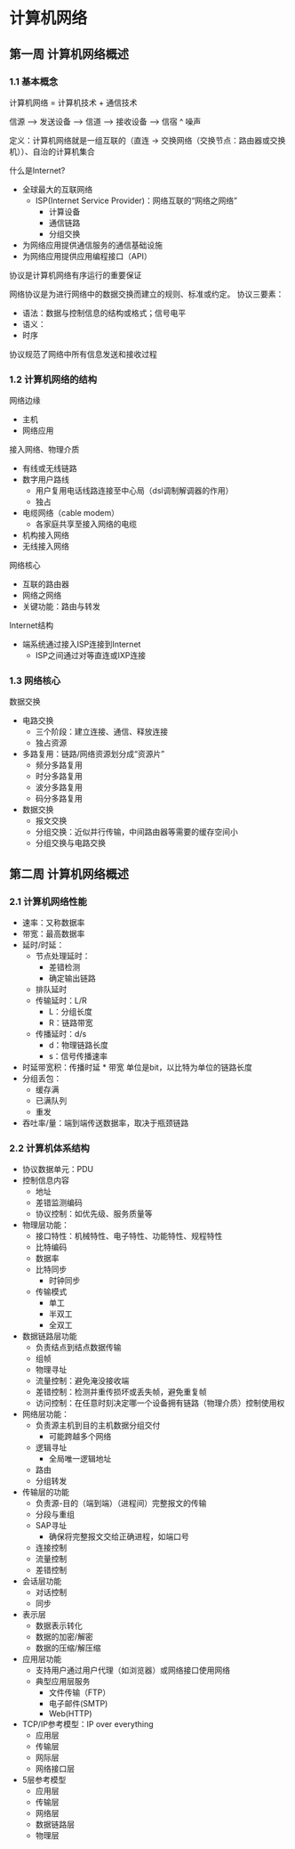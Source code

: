 # 计算机网络

## 第一周  计算机网络概述

### 1.1 基本概念

计算机网络 = 计算机技术 + 通信技术

信源 --> 发送设备 --> 信道 --> 接收设备 --> 信宿
                      ^
                      噪声

定义：计算机网络就是一组互联的（直连 -> 交换网络（交换节点：路由器或交换机））、自治的计算机集合

什么是Internet?

* 全球最大的互联网络
  * ISP(Internet Service Provider)：网络互联的“网络之网络”
    * 计算设备
    * 通信链路
    * 分组交换
* 为网络应用提供通信服务的通信基础设施
* 为网络应用提供应用编程接口（API）

协议是计算机网络有序运行的重要保证

网络协议是为进行网络中的数据交换而建立的规则、标准或约定。
协议三要素：

* 语法：数据与控制信息的结构或格式；信号电平
* 语义：
* 时序

协议规范了网络中所有信息发送和接收过程

### 1.2 计算机网络的结构

网络边缘

* 主机
* 网络应用

接入网络、物理介质

* 有线或无线链路
* 数字用户路线
  * 用户复用电话线路连接至中心局（dsl调制解调器的作用）
  * 独占
* 电缆网络（cable modem）
  * 各家庭共享至接入网络的电缆
* 机构接入网络
* 无线接入网络

网络核心

* 互联的路由器
* 网络之网络
* 关键功能：路由与转发

Internet结构

* 端系统通过接入ISP连接到Internet
  * ISP之间通过对等直连或IXP连接

### 1.3 网络核心

数据交换

* 电路交换
  * 三个阶段：建立连接、通信、释放连接
  * 独占资源
* 多路复用：链路/网络资源划分成“资源片”
  * 频分多路复用
  * 时分多路复用
  * 波分多路复用
  * 码分多路复用
* 数据交换
  * 报文交换
  * 分组交换：近似并行传输，中间路由器等需要的缓存空间小
  * 分组交换与电路交换

## 第二周 计算机网络概述

### 2.1 计算机网络性能

* 速率：又称数据率
* 带宽：最高数据率
* 延时/时延：
  * 节点处理延时：
    * 差错检测
    * 确定输出链路
  * 排队延时
  * 传输延时：L/R
    * L：分组长度
    * R：链路带宽
  * 传播延时：d/s
    * d：物理链路长度
    * s：信号传播速率
* 时延带宽积：传播时延 * 带宽  单位是bit，以比特为单位的链路长度
* 分组丢包：
  * 缓存满
  * 已满队列
  * 重发
* 吞吐率/量：端到端传送数据率，取决于瓶颈链路

### 2.2 计算机体系结构

* 协议数据单元：PDU
* 控制信息内容
  * 地址
  * 差错监测编码
  * 协议控制：如优先级、服务质量等
* 物理层功能：
  * 接口特性：机械特性、电子特性、功能特性、规程特性
  * 比特编码
  * 数据率
  * 比特同步
    * 时钟同步
  * 传输模式
    * 单工
    * 半双工
    * 全双工
* 数据链路层功能
  * 负责结点到结点数据传输
  * 组帧
  * 物理寻址
  * 流量控制：避免淹没接收端
  * 差错控制：检测并重传损坏或丢失帧，避免重复帧
  * 访问控制：在任意时刻决定哪一个设备拥有链路（物理介质）控制使用权
* 网络层功能：
  * 负责源主机到目的主机数据分组交付
    * 可能跨越多个网络
  * 逻辑寻址
    * 全局唯一逻辑地址
  * 路由
  * 分组转发
* 传输层的功能
  * 负责源-目的（端到端）（进程间）完整报文的传输
  * 分段与重组
  * SAP寻址
    * 确保将完整报文交给正确进程，如端口号
  * 连接控制
  * 流量控制
  * 差错控制
* 会话层功能
  * 对话控制
  * 同步
* 表示层
  * 数据表示转化
  * 数据的加密/解密
  * 数据的压缩/解压缩
* 应用层功能
  * 支持用户通过用户代理（如浏览器）或网络接口使用网络
  * 典型应用层服务
    * 文件传输（FTP）
    * 电子邮件(SMTP)
    * Web(HTTP)
* TCP/IP参考模型：IP over everything
  * 应用层
  * 传输层
  * 网际层
  * 网络接口层
* 5层参考模型
  * 应用层
  * 传输层
  * 网络层
  * 数据链路层
  * 物理层
